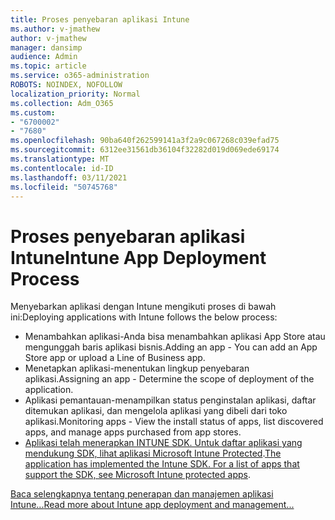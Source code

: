 ```yaml
---
title: Proses penyebaran aplikasi Intune
ms.author: v-jmathew
author: v-jmathew
manager: dansimp
audience: Admin
ms.topic: article
ms.service: o365-administration
ROBOTS: NOINDEX, NOFOLLOW
localization_priority: Normal
ms.collection: Adm_O365
ms.custom:
- "6700002"
- "7680"
ms.openlocfilehash: 90ba640f262599141a3f2a9c067268c039efad75
ms.sourcegitcommit: 6312ee31561db36104f32282d019d069ede69174
ms.translationtype: MT
ms.contentlocale: id-ID
ms.lasthandoff: 03/11/2021
ms.locfileid: "50745768"
---
```

# <a name="intune-app-deployment-process"></a><span data-ttu-id="cb44f-102">Proses penyebaran aplikasi Intune</span><span class="sxs-lookup"><span data-stu-id="cb44f-102">Intune App Deployment Process</span></span>

<span data-ttu-id="cb44f-103">Menyebarkan aplikasi dengan Intune mengikuti proses di bawah ini:</span><span class="sxs-lookup"><span data-stu-id="cb44f-103">Deploying applications with Intune follows the below process:</span></span>

- <span data-ttu-id="cb44f-104">Menambahkan aplikasi-Anda bisa menambahkan aplikasi App Store atau mengunggah baris aplikasi bisnis.</span><span class="sxs-lookup"><span data-stu-id="cb44f-104">Adding an app - You can add an App Store app or upload a Line of Business app.</span></span>
- <span data-ttu-id="cb44f-105">Menetapkan aplikasi-menentukan lingkup penyebaran aplikasi.</span><span class="sxs-lookup"><span data-stu-id="cb44f-105">Assigning an app - Determine the scope of deployment of the application.</span></span>
- <span data-ttu-id="cb44f-106">Aplikasi pemantauan-menampilkan status penginstalan aplikasi, daftar ditemukan aplikasi, dan mengelola aplikasi yang dibeli dari toko aplikasi.</span><span class="sxs-lookup"><span data-stu-id="cb44f-106">Monitoring apps - View the install status of apps, list discovered apps, and manage apps purchased from app stores.</span></span>
- <span data-ttu-id="cb44f-107">[Aplikasi telah menerapkan INTUNE SDK. Untuk daftar aplikasi yang mendukung SDK, lihat aplikasi Microsoft Intune Protected](https://docs.microsoft.com/mem/intune/apps/apps-supported-intune-apps).</span><span class="sxs-lookup"><span data-stu-id="cb44f-107">[The application has implemented the Intune SDK. For a list of apps that support the SDK, see Microsoft Intune protected apps](https://docs.microsoft.com/mem/intune/apps/apps-supported-intune-apps).</span></span>

[<span data-ttu-id="cb44f-108">Baca selengkapnya tentang penerapan dan manajemen aplikasi Intune...</span><span class="sxs-lookup"><span data-stu-id="cb44f-108">Read more about Intune app deployment and management...</span></span>](https://docs.microsoft.com/mem/intune/apps/app-management)
